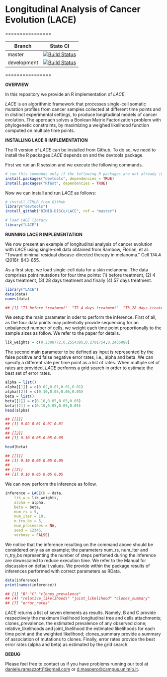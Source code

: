 # Longitudinal Analysis of Cancer Evolution (LACE)
================

| Branch              | Stato CI      |
|---------------------|---------------|
| master | [![Build Status](https://travis-ci.org/BIMIB-DISCo/LACE.svg?branch=master)](https://travis-ci.org/BIMIB-DISCo/LACE) |
| development | [![Build Status](https://travis-ci.org/BIMIB-DISCo/LACE.svg?branch=development)](https://travis-ci.org/BIMIB-DISCo/LACE) |

================

**OVERVIEW**

In this repository we provide an R implementation of *LACE*. 

*LACE* is an algorithmic framework that processes single-cell somatic mutation profiles from cancer samples collected at different 
time points and in distinct experimental settings, to produce longitudinal models of cancer evolution. The approach solves a Boolean Matrix 
Factorization problem with phylogenetic constraints, by maximizing a weighed likelihood function computed on multiple time points. 

**INSTALLING LACE R IMPLEMENTATION**

The R version of *LACE* can be installed from Github. To do so, we need to install the R packages *LACE* depends on and the devtools package. 

First we run an R session and we execute the following commands. 

```r
# run this commands only if the following R packages are not already installed
install.packages("devtools", dependencies = TRUE)
install.packages("Rfast", dependencies = TRUE)
```

Now we can install and run *LACE* as follows: 

```r
# install CIMLR from Github
library("devtools")
install_github("BIMIB-DISCo/LACE", ref = "master")

# load LACE library
library("LACE")
```

**RUNNING LACE R IMPLEMENTATION**

We now present an example of longitudinal analysis of cancer evolution with *LACE* using single-cell data obtained from Rambow, Florian, et al. "Toward minimal residual disease-directed therapy in melanoma." Cell 174.4 (2018): 843-855. 

As a first step, we load single-cell data for a skin melanoma. The data comprises point mutations for four 
time points: (1) before treatment, (2) 4 days treatment, (3) 28 days treatment and finally (4) 57 days treatment. 

```r
library("LACE")
data(data)
names(data)

## [1] "T1_before_treatment"  "T2_4_days_treatment"  "T3_28_days_treatment" "T4_57_days_treatment"
```

We setup the main parameter in oder to perform the inference. First of all, as the four data points may potentially provide sequencing for an unbalanced 
number of cells, we weight each time point proportionally to the sample sizes as follow. We refer to the paper for details. 

```r
lik_weights = c(0.2308772,0.2554386,0.2701754,0.2435088)
```

The second main parameter to be defined as input is represented by the false positive and false negative error rates, i.e., alpha and beta. We can specify a 
different rate per time point as a list of rates. When multiple set of rates are provided, *LACE* performs a grid search in order to estimate the best set of error rates. 

```r
alpha = list()
alpha[[1]] = c(0.02,0.01,0.01,0.01)
alpha[[2]] = c(0.10,0.05,0.05,0.05)
beta = list()
beta[[1]] = c(0.10,0.05,0.05,0.05)
beta[[2]] = c(0.10,0.05,0.05,0.05)
head(alpha)

## [[1]]
## [1] 0.02 0.01 0.01 0.01
##
## [[2]]
## [1] 0.10 0.05 0.05 0.05

head(beta)

## [[1]]
## [1] 0.10 0.05 0.05 0.05
##
## [[2]]
## [1] 0.10 0.05 0.05 0.05
```

We can now perform the inference as follow. 

```r
inference = LACE(D = data, 
    lik_w = lik_weights, 
    alpha = alpha, 
    beta = beta, 
    num_rs = 5, 
    num_iter = 10, 
    n_try_bs = 5, 
    num_processes = NA, 
    seed = 12345, 
    verbose = FALSE)
```

We notice that the inference resulting on the command above should be considered only as an example; the parameters num_rs, num_iter and n_try_bs representing the number of 
steps perfomed during the inference are downscaled to reduce execution time. We refer to the Manual for discussion on default values. We provide within the package results 
of inferences performed with correct parameters as RData. 

```r
data(inference)
print(names(inference))

## [1] "B" "C" "clones_prevalence" 
## [4] "relative_likelihoods" "joint_likelihood" "clones_summary"
## [7] "error_rates"
```

*LACE* returns a list of seven elements as results. Namely, B and C provide respectively the maximum likelihood longitudinal tree and cells attachments; clones_prevalence, 
the estimated prevalence of any observed clone; relative_likelihoods and joint_likelihood the estimated likelihoods for each time point and the weighted likelihood; clones_summary provide a summary of association of mutations to clones. Finally, error rates provide the best error rates (alpha and beta) as estimated by the grid search. 

**DEBUG**

Please feel free to contact us if you have problems running our tool at daniele.ramazzotti1@gmail.com or d.maspero@campus.unimib.it. 
